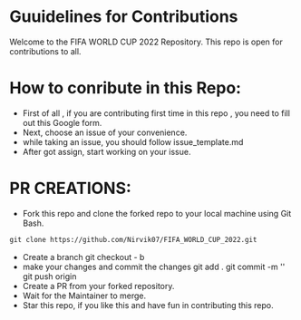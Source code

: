 # Guuidelines for Contributions

Welcome to the FIFA WORLD CUP 2022 Repository. This repo is open for contributions to all.

# How to conribute in this Repo:

- First of all , if you are contributing first time in this repo , you need to fill out this Google form.
- Next, choose an issue of your convenience.
- while taking an issue, you should follow issue_template.md
- After got assign, start working on your issue.

# PR CREATIONS:
- Fork this repo and clone the forked repo to your local machine using Git Bash.
```markdown
git clone https://github.com/Nirvik07/FIFA_WORLD_CUP_2022.git
```
- Create a branch
git checkout - b <branch-name>
- make your changes and commit the changes
git add .
git commit -m '<Commit message>'
git push origin <branch-name>
- Create a PR from your forked repository.
- Wait for the Maintainer to merge.
- Star this repo, if you like this and have fun in contributing this repo.
